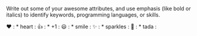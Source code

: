 Write out some of your awesome attributes, and use emphasis (like bold or italics) to identify keywords, programming languages, or skills. 

❤️	: * heart :
👍	: * +1 :
😃 : * smile :
✨	: * sparkles :
🎉	: * tada :


